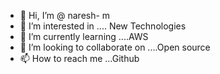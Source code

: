 - 👋 Hi, I’m @ naresh- m
- 👀 I’m interested in .... New Technologies 
- 🌱 I’m currently learning ....AWS
- 💞️ I’m looking to collaborate on ....Open source
- 📫 How to reach me ...Github

<!---
nareshm19/nareshm19 is a ✨ special ✨ repository because its `README.md` (this file) appears on your GitHub profile.
You can click the Preview link to take a look at your changes.
--->

